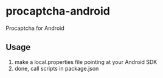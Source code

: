 # procaptcha-android
Procaptcha for Android

## Usage
1. make a local.properties file pointing at your Android SDK
1. done, call scripts in package.json
